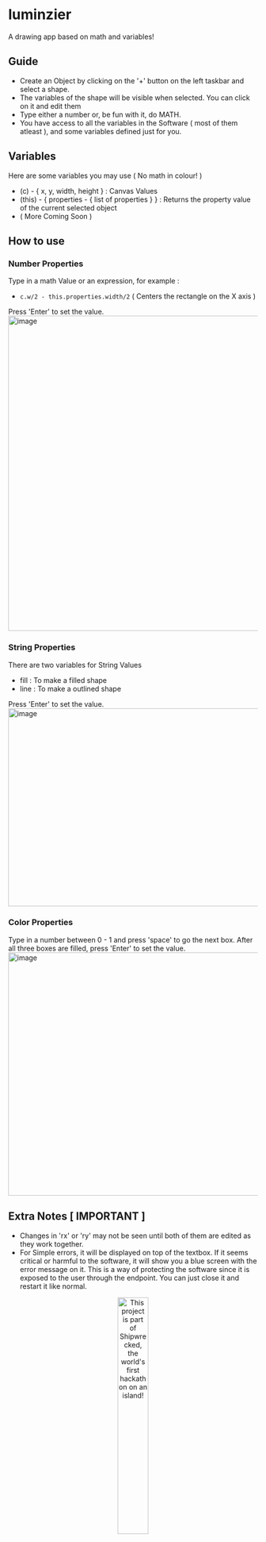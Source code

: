 # luminzier

A drawing app based on math and variables!

## Guide

- Create an Object by clicking on the '+' button on the left taskbar and select a shape.
- The variables of the shape will be visible when selected. You can click on it and edit them
- Type either a number or, be fun with it, do MATH.
- You have access to all the variables in the Software ( most of them atleast ), and some variables defined just for you.

## Variables 

Here are some variables you may use ( No math in colour! )

- (c) - { x, y, width, height } : Canvas Values
- (this) - { properties - { list of properties } } : Returns the property value of the current selected object
- ( More Coming Soon )

## How to use

### Number Properties

Type in a math Value or an expression, for example :
- `c.w/2 - this.properties.width/2` ( Centers the rectangle on the X axis )

Press 'Enter' to set the value.
<img width="1086" height="635" alt="image" src="https://github.com/user-attachments/assets/f9cbf35b-0cd1-481f-9f54-e700d25e4588" />

### String Properties

There are two variables for String Values
 - fill : To make a filled shape
 - line : To make a outlined shape

Press 'Enter' to set the value.
<img width="638" height="399" alt="image" src="https://github.com/user-attachments/assets/7e55a93d-e42b-44cd-ac2d-a5ac80bff5ec" />

### Color Properties

Type in a number between 0 - 1 and press 'space' to go the next box. After all three boxes are filled, press 'Enter' to set the value.
<img width="589" height="490" alt="image" src="https://github.com/user-attachments/assets/2307b68c-f9e7-4146-9688-4f41ef26d916" />

## Extra Notes [ IMPORTANT ]

- Changes in 'rx' or 'ry' may not be seen until both of them are edited as they work together.
- For Simple errors, it will be displayed on top of the textbox. If it seems critical or harmful to the software, it will show you a blue screen with the error message on it. This is a way of protecting the software since it is exposed to the user through the endpoint. You can just close it and restart it like normal.

<div align="center">
  <a href="https://shipwrecked.hackclub.com/?t=ghrm" target="_blank">
    <img src="https://hc-cdn.hel1.your-objectstorage.com/s/v3/739361f1d440b17fc9e2f74e49fc185d86cbec14_badge.png" 
         alt="This project is part of Shipwrecked, the world's first hackathon on an island!" 
         style="width: 35%;">
  </a>
</div>

